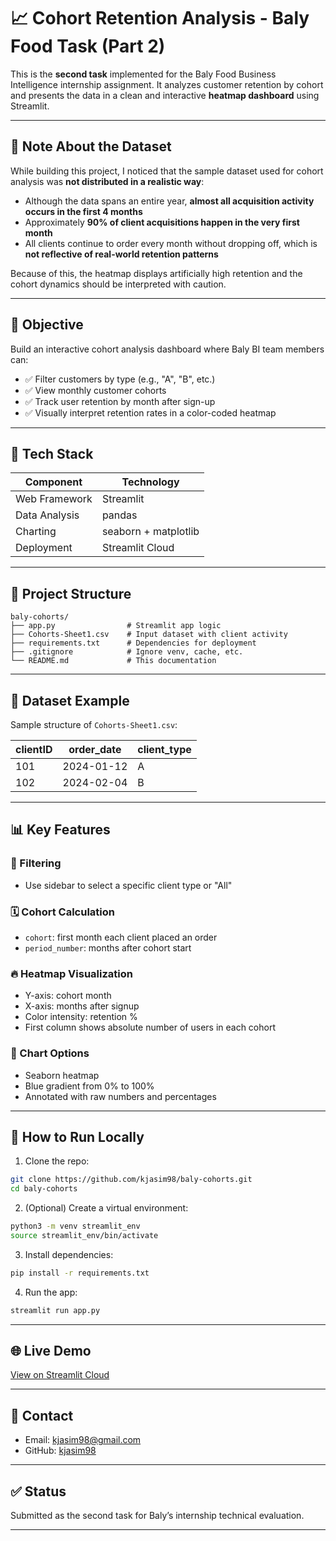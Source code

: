 # 📈 Cohort Retention Analysis - Baly Food Task (Part 2)

This is the **second task** implemented for the Baly Food Business Intelligence internship assignment. It analyzes customer retention by cohort and presents the data in a clean and interactive **heatmap dashboard** using Streamlit.

---

## 🌟 Note About the Dataset

While building this project, I noticed that the sample dataset used for cohort analysis was **not distributed in a realistic way**:

- Although the data spans an entire year, **almost all acquisition activity occurs in the first 4 months**
- Approximately **90% of client acquisitions happen in the very first month**
- All clients continue to order every month without dropping off, which is **not reflective of real-world retention patterns**

Because of this, the heatmap displays artificially high retention and the cohort dynamics should be interpreted with caution.

---

## 🌟 Objective

Build an interactive cohort analysis dashboard where Baly BI team members can:

- ✅ Filter customers by type (e.g., "A", "B", etc.)
- ✅ View monthly customer cohorts
- ✅ Track user retention by month after sign-up
- ✅ Visually interpret retention rates in a color-coded heatmap

---

## 🧱 Tech Stack

| Component     | Technology       |
|---------------|------------------|
| Web Framework | Streamlit        |
| Data Analysis | pandas           |
| Charting      | seaborn + matplotlib |
| Deployment    | Streamlit Cloud  |

---

## 📂 Project Structure

```
baly-cohorts/
├── app.py                # Streamlit app logic
├── Cohorts-Sheet1.csv    # Input dataset with client activity
├── requirements.txt      # Dependencies for deployment
├── .gitignore            # Ignore venv, cache, etc.
└── README.md             # This documentation
```

---

## 🔎 Dataset Example

Sample structure of `Cohorts-Sheet1.csv`:

| clientID | order_date | client_type |
|----------|------------|--------------|
| 101      | 2024-01-12 | A            |
| 102      | 2024-02-04 | B            |

---

## 📊 Key Features

### 🔄 Filtering
- Use sidebar to select a specific client type or "All"

### 🗓️ Cohort Calculation
- `cohort`: first month each client placed an order
- `period_number`: months after cohort start

### 🔥 Heatmap Visualization
- Y-axis: cohort month
- X-axis: months after signup
- Color intensity: retention %
- First column shows absolute number of users in each cohort

### 🎨 Chart Options
- Seaborn heatmap
- Blue gradient from 0% to 100%
- Annotated with raw numbers and percentages

---

## 🚀 How to Run Locally

1. Clone the repo:
```bash
git clone https://github.com/kjasim98/baly-cohorts.git
cd baly-cohorts
```

2. (Optional) Create a virtual environment:
```bash
python3 -m venv streamlit_env
source streamlit_env/bin/activate
```

3. Install dependencies:
```bash
pip install -r requirements.txt
```

4. Run the app:
```bash
streamlit run app.py
```

---

## 🌐 Live Demo
[View on Streamlit Cloud](https://kjasim98-baly-task2-app-clclone.streamlit.app/)

---

## 💬 Contact
- Email: [kjasim98@gmail.com](mailto:kjasim98@gmail.com)
- GitHub: [kjasim98](https://github.com/kjasim98)

---

## ✅ Status
Submitted as the second task for Baly’s internship technical evaluation.

---
